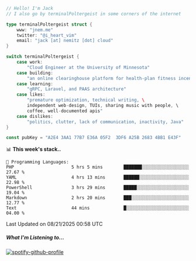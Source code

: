 ```go
// Hello! I'm Jack
// I also go by terminalPoltergeist in some corners of the internet

type terminalPoltergeist struct {
    www: "jnem.me"
    twitter: "@i_heart_vim"
    email: "jack [at] nemitz [dot] cloud"
}

switch terminalPoltergeist {
    case work:
        "Cloud Engineer at the University of Minnesota"
    case building:
        "an online clearinghouse platform for health-plan fitness incentive programs"
    case learning:
        "gRPC, Laravel, and PAAS architecture"
    case likes:
        "premature optimization, technical writing, \
        independent web-design, TUIs, sharing music with people, \
        coffee, well-documented apis"
    case dislikes:
        "politics, clutter, lack of communication, inactivity, Java"
}

const pubKey = "A2E4 3AA1 77B7 E36A 05F2  3DF6 A25B 2683 4BB1 E43F"
```

<!--START_SECTION:waka-->
📊 **This week's stack..** 

```text
💬 Programming Languages: 
PHP                      5 hrs 5 mins        ███████░░░░░░░░░░░░░░░░░░   27.67 % 
YAML                     4 hrs 13 mins       ██████░░░░░░░░░░░░░░░░░░░   22.98 % 
PowerShell               3 hrs 29 mins       █████░░░░░░░░░░░░░░░░░░░░   19.04 % 
Markdown                 2 hrs 20 mins       ███░░░░░░░░░░░░░░░░░░░░░░   12.77 % 
Text                     44 mins             █░░░░░░░░░░░░░░░░░░░░░░░░   04.00 % 
```


 Last Updated on 08/21/2025 00:58 UTC
<!--END_SECTION:waka-->

##### What I'm Listening to...

[![spotify-github-profile](https://jnem.me/listening-item?maxAge=2592000)](https://jnem.me/listening)
